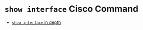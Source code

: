 <!-- -
Title: show interface (Cisco command)
Description: Notes and links on the `show interface` command on Cisco devices
First Published: 2014-03-09
- -->

`show interface` Cisco Command
==============================

*   [`show interface` in depth](http://www.ciscozine.com/2013/12/19/show-interface-in-depth/)
